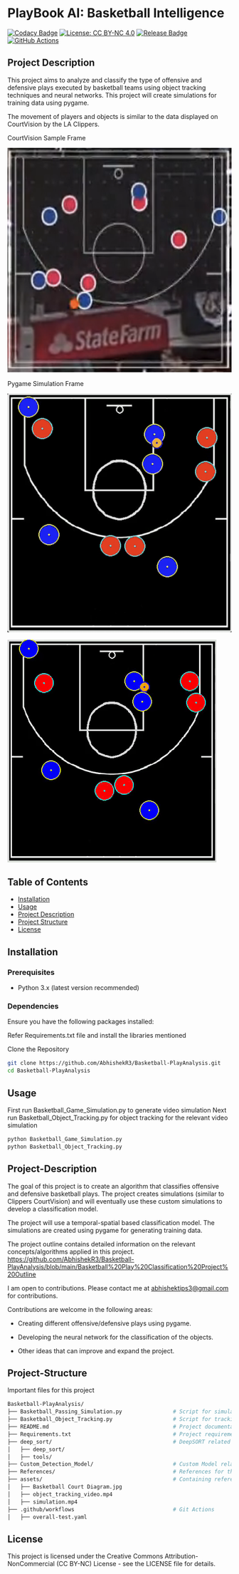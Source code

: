 # PlayBook AI: Basketball Intelligence

[![Codacy Badge](https://app.codacy.com/project/badge/Grade/caa2d542ea8e47b597b3712cbc4236cb)](https://app.codacy.com/gh/AbhishekR3/Basketball-PlayAnalysis/dashboard?utm_source=gh&utm_medium=referral&utm_content=&utm_campaign=Badge_grade)
[![License: CC BY-NC 4.0](https://img.shields.io/badge/License-CC%20BY--NC%204.0-blue.svg)](https://creativecommons.org/licenses/by-nc/4.0/)
[![Release Badge](https://img.shields.io/github/v/release/AbhishekR3/Basketball-PlayAnalysis.svg?color=orange)](https://github.com/AbhishekR3/Basketball-PlayAnalysis/releases)
[![GitHub Actions](https://github.com/AbhishekR3/Basketball-PlayAnalysis/actions/workflows/overall-test.yaml/badge.svg)](https://github.com/AbhishekR3/Basketball-PlayAnalysis/actions/workflows/overall-test.yaml)


## Project Description

This project aims to analyze and classify the type of offensive and defensive plays executed by basketball teams using object tracking techniques
and neural networks. This project will create simulations for training data using pygame.

The movement of players and objects is similar to the data displayed on CourtVision by the LA Clippers.

CourtVision Sample Frame

![CourtVision Sample Frame](https://github.com/AbhishekR3/Basketball-PlayAnalysis/blob/main/assets/Clippers%20CourtVision.png)

Pygame Simulation Frame

![Simulation Sample Frame](https://github.com/AbhishekR3/Basketball-PlayAnalysis/blob/main/assets/Basketball%20Simulation%20Image.png)

![ObjectTracking_Demo](https://github.com/AbhishekR3/Basketball-PlayAnalysis/blob/DEV_Code/assets/ObjectTracking%20Demo.gif)

## Table of Contents

- [Installation](#installation)
- [Usage](#usage)
- [Project Description](#project-description)
- [Project Structure](#project-structure)
- [License](#license)

## Installation

### Prerequisites

- Python 3.x (latest version recommended)

### Dependencies

Ensure you have the following packages installed:

Refer Requirements.txt file and install the libraries mentioned

Clone the Repository
```bash
git clone https://github.com/AbhishekR3/Basketball-PlayAnalysis.git
cd Basketball-PlayAnalysis
```

## Usage

First run Basketball_Game_Simulation.py to generate video simulation
Next run Basketball_Object_Tracking.py for object tracking for the relevant video simulation

```bash
python Basketball_Game_Simulation.py
python Basketball_Object_Tracking.py
```

## Project-Description

The goal of this project is to create an algorithm that classifies offensive and defensive basketball plays. The project creates simulations (similar to Clippers CourtVision) and will eventually use these custom simulations to develop a classification model.

The project will use a temporal-spatial based classification model. The simulations are created using pygame for generating training data.

The project outline contains detailed information on the relevant concepts/algorithms applied in this project.
https://github.com/AbhishekR3/Basketball-PlayAnalysis/blob/main/Basketball%20Play%20Classification%20Project%20Outline

I am open to contributions. Please contact me at <abhishektips3@gmail.com> for contributions. 

Contributions are welcome in the following areas:

- Creating different offensive/defensive plays using pygame.

- Developing the neural network for the classification of the objects.

- Other ideas that can improve and expand the project.

## Project-Structure
Important files for this project

```bash
Basketball-PlayAnalysis/
├── Basketball_Passing_Simulation.py                # Script for simulating basketball plays
├── Basketball_Object_Tracking.py                   # Script for tracking objects in the simulation
├── README.md                                       # Project documentation
├── Requirements.txt                                # Project requirements
├── deep_sort/                                      # DeepSORT related files (Mutli-Object Tracking)
│   ├── deep_sort/
│   ├── tools/
├── Custom_Detection_Model/                         # Custom Model related files such as training/validation
├── References/                                     # References for the developemtn of the project
├── assets/                                         # Containing referenced images and diagrams
│   ├── Basketball Court Diagram.jpg
│   ├── object_tracking_video.mp4
│   ├── simulation.mp4
├── .github/workflows                               # Git Actions
│   ├── overall-test.yaml
```

## License

This project is licensed under the Creative Commons Attribution-NonCommercial (CC BY-NC) License - see the LICENSE file for details.


